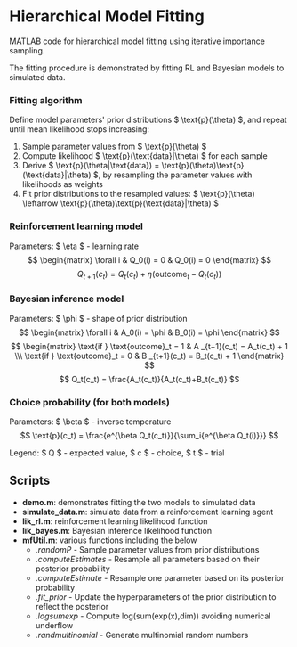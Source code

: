 # Hierarchical Model Fitting

MATLAB code for hierarchical model fitting using iterative importance sampling. 

The fitting procedure is demonstrated by fitting RL and Bayesian models to simulated data.

### Fitting algorithm

Define model parameters' prior distributions $ \text{p}(\theta) $, and repeat until mean likelihood stops increasing:
 1. Sample parameter values from  $ \text{p}(\theta) $
 2. Compute likelihood $ \text{p}(\text{data}|\theta) $ for each sample 
 3. Derive $ \text{p}(\theta|\text{data}) = \text{p}(\theta)\text{p}(\text{data}|\theta) $, by resampling the parameter values with likelihoods as weights
 4. Fit prior distributions to the resampled values: $ \text{p}(\theta) \leftarrow \text{p}(\theta)\text{p}(\text{data}|\theta) $

### Reinforcement learning model
Parameters: $ \eta $ - learning rate
$$ \begin{matrix} \forall i & Q_0(i) = 0 & Q_0(i) = 0 \end{matrix} $$
$$ Q_{t+1}(c_t) = Q_t(c_t) + \eta(\text{outcome}_t - Q_t(c_t)) $$

### Bayesian inference model
Parameters: $ \phi $ - shape of prior distribution
$$ \begin{matrix} \forall i & A_0(i) = \phi & B_0(i) = \phi \end{matrix} $$
$$ \begin{matrix} \text{if } \text{outcome}_t = 1 & A _{t+1}(c_t) = A_t(c_t) + 1 \\\ \text{if } \text{outcome}_t = 0 & B _{t+1}(c_t) = B_t(c_t) + 1 \end{matrix} $$ 
$$ Q_t(c_t) = \frac{A_t(c_t)}{A_t(c_t)+B_t(c_t)} $$

### Choice probability (for both models)
Parameters: $ \beta $ - inverse temperature
$$ \text{p}(c_t) = \frac{e^{\beta Q_t(c_t)}}{\sum_i{e^{\beta Q_t(i)}}} $$

Legend: $ Q $ - expected value, $ c $ - choice, $ t $ - trial
## Scripts
 - **demo.m**:   demonstrates fitting the two models to simulated data
 - **simulate_data.m**:   simulate data from a reinforcement learning agent
 - **lik_rl.m**:          reinforcement learning likelihood function
 - **lik_bayes.m**:       Bayesian inference likelihood function
 - **mfUtil.m**:          various functions including the below
    - *.randomP*           - Sample parameter values from prior distributions
    - *.computeEstimates*  - Resample all parameters based on their posterior probability
    - *.computeEstimate*   - Resample one parameter based on its posterior probability
    - *.fit_prior*         - Update the hyperparameters of the prior distribution to reflect the posterior
    - *.logsumexp*         - Compute log(sum(exp(x),dim)) avoiding numerical underflow
    - *.randmultinomial*   - Generate multinomial random numbers

